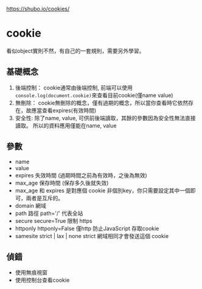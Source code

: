 https://shubo.io/cookies/
# cookie
看似object實則不然，有自己的一套規則，需要另外學習。

## 基礎概念
1. 後端控制： cookie通常由後端控制, 前端可以使用`console.log(document.cookie)`來查看目前cookie(僅name value)
2. 無刪除： cookie無刪除的概念，僅有過期的概念，所以當你查看時它依然存在，故應當查看expires(有效時間)
3. 安全性: 除了name, value, 可供前後端讀取，其餘的參數因為安全性無法直接讀取。 所以的資料應用僅能在name, value

## 參數
- name
- value
- expires 失效時間 (過期時間之前為有效時，之後為無效)
- max_age 保存時間 (保存多久後就失效)
- max_age 和 expires 是對應個 cookie 非個別key，你只需要設定其中一個即可，兩者是互斥的。
- domain 網域
- path 路徑    path='/' 代表全站
- secure secure=True    限制 https
- httponly httponly=False  僅http 防止JavaScript 存取cookie
- samesite   strict | lax | none  strict 網域相同才會發送這個 cookie

## 偵錯
- 使用無痕視窗
- 使用控制台查看cookie